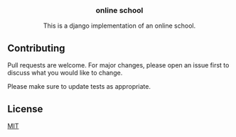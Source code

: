 
<br />
<p align="center">
  

  <h3 align="center">online school</h3>
  <p align="center">
    This is a django implementation of an online school.
  
  </p>
</p>

## Contributing
Pull requests are welcome. For major changes, please open an issue first to discuss what you would like to change.

Please make sure to update tests as appropriate.

## License
[MIT](https://choosealicense.com/licenses/mit/)





